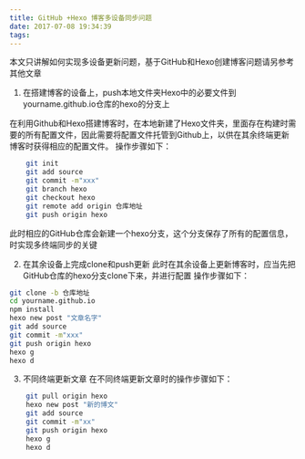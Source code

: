 ```yaml
---
title: GitHub +Hexo 博客多设备同步问题
date: 2017-07-08 19:34:39
tags:
---
```

本文只讲解如何实现多设备更新问题，基于GitHub和Hexo创建博客问题请另参考其他文章

1. 在搭建博客的设备上，push本地文件夹Hexo中的必要文件到yourname.github.io仓库的hexo的分支上

在利用Github和Hexo搭建博客时，在本地新建了Hexo文件夹，里面存在构建时需要的所有配置文件，因此需要将配置文件托管到Github上，以供在其余终端更新博客时获得相应的配置文件。
操作步骤如下：
``` bash
	git init
	git add source
	git commit -m"xxx"
	git branch hexo
	git checkout hexo
	git remote add origin 仓库地址
	git push origin hexo
```
此时相应的GitHub仓库会新建一个hexo分支，这个分支保存了所有的配置信息，时实现多终端同步的关键

2. 在其余设备上完成clone和push更新
此时在其余设备上更新博客时，应当先把GitHub仓库的hexo分支clone下来，并进行配置
操作步骤如下：
``` bash
git clone -b 仓库地址
cd yourname.github.io
npm install
hexo new post "文章名字"
git add source
git commit -m"xxx"
git push origin hexo
hexo g
hexo d
```
3. 不同终端更新文章
在不同终端更新文章时的操作步骤如下：
``` bash
	git pull origin hexo
	hexo new post "新的博文"
	git add source
	git commit -m"xx"
	git push origin hexo
	hexo g
	hexo d
```

